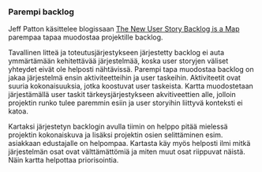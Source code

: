 ### Parempi backlog

Jeff Patton käsittelee blogissaan [The New User Story Backlog is a Map](http://jpattonassociates.com/the-new-backlog/) parempaa tapaa muodostaa projektille backlog.

Tavallinen litteä ja toteutusjärjestykseen järjestetty backlog ei auta ymmärtämään kehitettävää järjestelmää, koska user storyjen väliset yhteydet eivät ole helposti nähtävissä. Parempi tapa muodostaa backlog on jakaa järjestelmä ensin aktiviteetteihin ja user taskeihin. Aktiviteetit ovat suuria kokonaisuuksia, jotka koostuvat user taskeista. Kartta muodostetaan järjestämällä user taskit tärkeysjärjestykseen akvitiveettien alle, jolloin projektin runko tulee paremmin esiin ja user storyihin liittyvä konteksti ei katoa.

Kartaksi järjestetyn backlogin avulla tiimin on helppo pitää mielessä projektin kokonaiskuva ja lisäksi projektin osien selittäminen esim. asiakkaan edustajalle on helpompaa. Kartasta käy myös helposti ilmi mitkä järjestelmän osat ovat välttämättömiä ja miten muut osat riippuvat näistä. Näin kartta helpottaa priorisointia.


